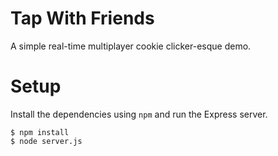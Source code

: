 # Tap With Friends
A simple real-time multiplayer cookie clicker-esque demo.

# Setup
Install the dependencies using ```npm``` and run the Express server.
```
$ npm install
$ node server.js
```

